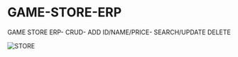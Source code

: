 # GAME-STORE-ERP
GAME STORE ERP- CRUD- ADD ID/NAME/PRICE- SEARCH/UPDATE DELETE 

![STORE](https://user-images.githubusercontent.com/93940739/166683466-512946cb-d605-4912-bf72-f4085027e2c3.png)
